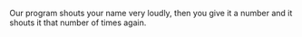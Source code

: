 Our program shouts your name very loudly, then you give it a number and it shouts it that number of times again.
